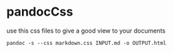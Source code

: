 # pandocCss
use this css files to give a good view to your documents

`pandoc -s --css markdown.css INPUT.md -o OUTPUT.html`
